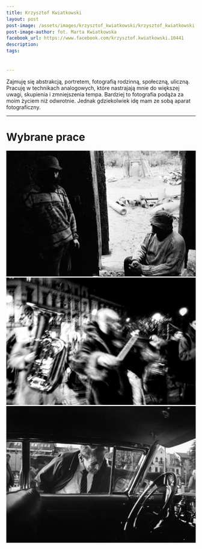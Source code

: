 ```yaml
---
title: Krzysztof Kwiatkowski
layout: post
post-image: /assets/images/krzysztof_kwiatkowski/krzysztof_kwiatkowski.jpg
post-image-author: fot. Marta Kwiatkowska
facebook_url: https://www.facebook.com/krzysztof.kwiatkowski.10441
description: 
tags:


---
```


Zajmuję się abstrakcją, portretem, fotografią rodzinną, społeczną, uliczną. Pracuję w technikach analogowych, które nastrajają mnie do większej uwagi, skupienia i zmniejszenia tempa. Bardziej to fotografia podąża za moim życiem niż odwrotnie. Jednak gdziekolwiek idę mam ze sobą aparat fotograficzny.

---

# Wybrane prace

![1](/assets/images/krzysztof_kwiatkowski/1.jpg)
![2](/assets/images/krzysztof_kwiatkowski/2.jpg)
![3](/assets/images/krzysztof_kwiatkowski/3.jpg)
